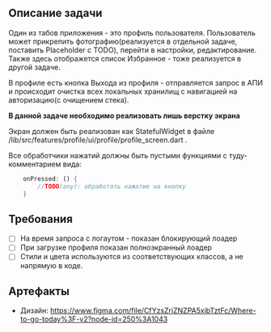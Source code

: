 ## Описание задачи

Один из табов приложения  - это профиль пользователя.
Пользователь может прикрепить фотографию(реализуется в отдельной задаче, поставить Placeholder с TODO), перейти в настройки, редактирование.
Также здесь отображется список Избранное - тоже реализуется в другой задаче.

В профиле есть кнопка Выхода из профиля - отправляется запрос в АПИ и происходит очистка всех локальных хранилищ с навигацией на авторизацию(с очищением стека).

**В данной задаче необходимо реализовать лишь верстку экрана**

Экран должен быть реализован как StatefulWidget в файле /lib/src/features/profile/ui/profile/profile_screen.dart .

Все обработчики нажатий должны быть пустыми функциями с туду-комментарием вида:
```dart
    onPressed: () {
        //TODO(any): обработать нажатие на кнопку 
    }
```

## Требования

* [ ] На время запроса с логаутом - показан блокирующий лоадер
* [ ] При загрузке профиля показан полноэкранный лоадер
* [ ] Стили и цвета используются из соответствующих классов, а не напрямую в коде.

## Артефакты

- Дизайн: https://www.figma.com/file/CfYzsZrjZNZPA5xjbTztFc/Where-to-go-today%3F-v2?node-id=250%3A1043


 